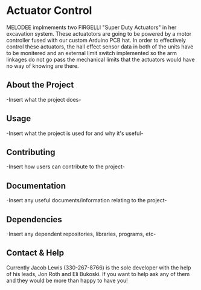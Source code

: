 # Actuator Control
MELODEE implmements two FIRGELLI "Super Duty Actuators" in her excavation system. These actuatotors are going to be powered by a motor controller fused with our custom Arduino PCB hat. In order to effectively control these actuators, the hall effect sensor data in both of the units have to be monitered and an external limit switch implemented so the arm linkages do not go pass the mechanical limits that the actuators would have no way of knowing are there.
<br> 
## About the Project
-Insert what the project does-
<br>
## Usage
-Insert what the project is used for and why it's useful-
<br>
## Contributing
-Insert how users can contribute to the project-
<br>
## Documentation
-Insert any useful documents/information relating to the project-
<br>
## Dependencies
-Insert any dependent repositories, libraries, programs, etc-
<br>
## Contact & Help
Currently Jacob Lewis (330-267-8766) is the sole developer with the help of his leads, Jon Roth and Eli Bukoski. If you want to help ask any of them and they would be more than happy to have you!
<br> <br>
